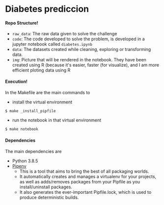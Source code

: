 # Diabetes prediccion

#### Repo Structure!
  - `raw_data`: The raw data given to solve the challenge
  - `code`: The code developed to solve the problem, is developed in a jupyter notebook called `diabetes.ipynb`
  - `data`: The  datasets created while cleaning, exploring or transforming data. 
  - `img`: Picture that will be rendered in the notebook. They have been created using R (because  it's easier, faster (for visualize), and I am more efficient ploting data using R
  
#### Execution!
In the Makefile are the main commands to 
* install the virtual environment 
```sh
$ make _install_pipfile
```
* run the notebook in that virtual environment 
```sh
$ make notebook
```

#### Dependencies
The main dependencies are 
* Python 3.8.5 
* [Pipenv](https://pipenv-fork.readthedocs.io/en/latest/)
    *  This is a tool that aims to bring the best of all packaging worlds. 
    *  It automatically creates and manages a virtualenv for your projects, as well as adds/removes packages from your Pipfile as you install/uninstall packages. 
    *  It also generates the ever-important Pipfile.lock, which is used to produce deterministic builds.